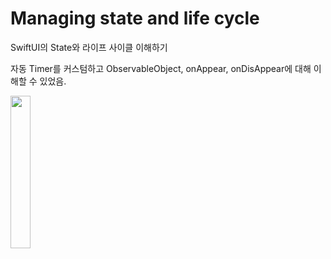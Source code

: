 # Managing state and life cycle
SwiftUI의 State와 라이프 사이클 이해하기

자동 Timer를 커스텀하고 ObservableObject, onAppear, onDisAppear에 대해 이해할 수 있었음.

<img src="https://github.com/Minny27/SwiftUITutorial/assets/68800789/f7f78165-078c-417d-b958-23d37e4529b9" width=25%>
